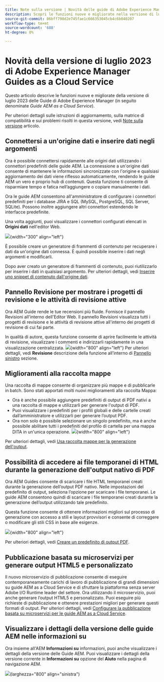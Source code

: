 ```yaml
---
title: Note sulla versione | Novità delle guide di Adobe Experience Manager, versione di luglio 2023
description: Scopri le funzioni nuove e migliorate nella versione di luglio 2023 di Adobe Experience Manager Guides as a Cloud Service
source-git-commit: 06bff798d2e745fae1c666353045cb4c6b040207
workflow-type: tm+mt
source-wordcount: '688'
ht-degree: 0%

---
```


# Novità della versione di luglio 2023 di Adobe Experience Manager Guides as a Cloud Service

Questo articolo descrive le funzioni nuove e migliorate della versione di luglio 2023 delle Guide di Adobe Experience Manager (in seguito denominate *Guide AEM as a Cloud Service*).

Per ulteriori dettagli sulle istruzioni di aggiornamento, sulla matrice di compatibilità e sui problemi risolti in questa versione, vedi [Note sulla versione](release-notes-2023.7.0.md) articolo.

## Connettersi a un&#39;origine dati e inserire dati negli argomenti

Ora è possibile connettersi rapidamente alle origini dati utilizzando i connettori predefiniti delle guide AEM. La connessione a un&#39;origine dati consente di mantenere le informazioni sincronizzate con l&#39;origine e qualsiasi aggiornamento dei dati viene riflesso automaticamente, rendendo le guide AEM un vero e proprio hub di contenuti. Questa funzione ti consente di risparmiare tempo e fatica nell’aggiungere o copiare manualmente i dati.

Ora le guide AEM consentono all&#39;amministratore di configurare i connettori predefiniti per i database JIRA e SQL (MySQL, PostgreSQL, SQL Server, SQLite). Possono inoltre aggiungere altri connettori estendendo le interfacce predefinite.

Una volta aggiunti, puoi visualizzare i connettori configurati elencati in **Origini dati** nell&#39;editor Web.

![](assets/code-snippet-generator.png){width="300" align="left"}

È possibile creare un generatore di frammenti di contenuto per recuperare i dati da un&#39;origine dati connessa. È quindi possibile inserire i dati negli argomenti e modificarli.

Dopo aver creato un generatore di frammenti di contenuto, puoi riutilizzarlo per inserire i dati in qualsiasi argomento. Per ulteriori dettagli, vedi [Inserire uno snippet di contenuto dall&#39;origine dati](../user-guide/web-editor-content-snippet.md).



## Pannello Revisione per mostrare i progetti di revisione e le attività di revisione attive

Ora AEM Guide rende le tue recensioni più fluide. Fornisce il pannello Revisioni all&#39;interno dell&#39;Editor Web. Il pannello Revisioni visualizza tutti i progetti di revisione e le attività di revisione attive all&#39;interno dei progetti di revisione di cui fai parte.

In qualità di autore, questa funzione consente di aprire facilmente le attività di revisione, visualizzare i commenti e indirizzarli rapidamente in una visualizzazione centralizzata.
![](assets/active-review-task-comments.png){width="800" align="left"}
Per ulteriori dettagli, vedi **Revisione** descrizione della funzione all’interno di [Pannello sinistro](../user-guide/web-editor-features.md#id2051EA0M0HS) sezione.


## Miglioramenti alla raccolta mappe

Una raccolta di mappe consente di organizzare più mappe e di pubblicarle in batch. Sono stati apportati molti nuovi miglioramenti alla raccolta Mappa:

- Ora è anche possibile aggiungere predefiniti di output di PDF nativi a una raccolta di mappe e utilizzarli per generare l&#39;output di PDF.
- Puoi visualizzare i predefiniti per i profili globali e delle cartelle creati dall’amministratore e utilizzarli per generare l’output PDF.
- Ora non solo è possibile selezionare un singolo predefinito, ma è anche possibile abilitare tutti i predefiniti del profilo di cartella per una mappa DITA in un&#39;unica operazione.
  ![](assets/edit-map-collection.png){width="800" align="left"}

Per ulteriori dettagli, vedi [Usa raccolta mappe per la generazione dell&#39;output](../user-guide/generate-output-use-map-collection-output-generation.md).

## Possibilità di accedere ai file temporanei di HTML durante la generazione dell&#39;output nativo di PDF

Ora AEM Guides consente di scaricare i file HTML temporanei creati durante la generazione dell’output PDF nativo. Nelle impostazioni del predefinito di output, seleziona l’opzione per scaricare i file temporanei.  Le guide AEM consentono quindi di scaricare i file temporanei creati durante la generazione dell’output utilizzando tale predefinito.

Questa funzione consente di ottenere informazioni migliori sul processo di generazione con accesso a stili e layout provvisori e consente di correggere o modificare gli stili CSS in base alle esigenze.

![](assets/native-pdf-advanced-settings.png){width="800" align="left"}

Per ulteriori dettagli, vedi [Creare un predefinito di output PDF](../web-editor/native-pdf-web-editor.md#create-output-preset).

## Pubblicazione basata su microservizi per generare output HTML5 e personalizzato

Il nuovo microservizio di pubblicazione consente di eseguire contemporaneamente carichi di lavoro di pubblicazione di grandi dimensioni su guide AEM as a Cloud Service e di sfruttare la piattaforma senza server Adobe I/O Runtime leader del settore. Ora utilizzando il microservizio, puoi anche generare l’output HTML5 e personalizzato.
Puoi eseguire più richieste di pubblicazione e ottenere prestazioni migliori per generare questi formati di output.
Per ulteriori dettagli, vedi [Configurare la pubblicazione basata su microservizi per le guide AEM as a Cloud Service](../knowledge-base/publishing/configure-microservices.md).

## Visualizzare i dettagli della versione delle guide AEM nelle informazioni su

Ora insieme all&#39;AEM **Informazioni su** informazioni, puoi anche visualizzare i dettagli della versione delle Guide AEM. Puoi visualizzare i dettagli della versione corrente in **Informazioni su** opzione del **Aiuto** nella pagina di navigazione AEM.

![](assets/about-aem-help.png)(larghezza=&quot;800&quot; align=&quot;sinistra&quot;)